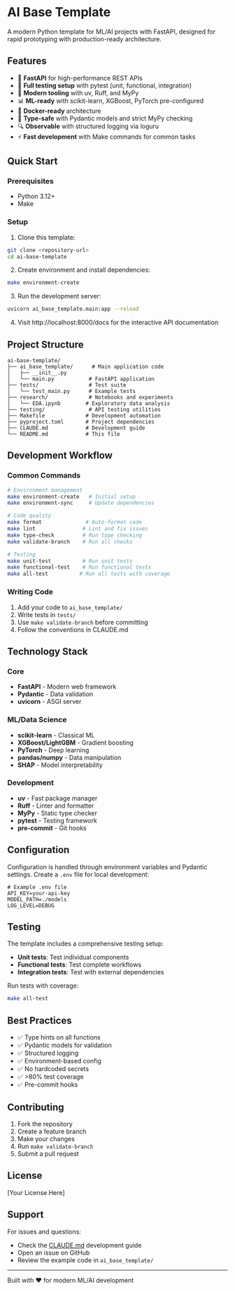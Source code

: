 # AI Base Template

A modern Python template for ML/AI projects with FastAPI, designed for rapid prototyping with production-ready architecture.

## Features

- 🚀 **FastAPI** for high-performance REST APIs
- 🧪 **Full testing setup** with pytest (unit, functional, integration)
- 🔧 **Modern tooling** with uv, Ruff, and MyPy
- 📊 **ML-ready** with scikit-learn, XGBoost, PyTorch pre-configured
- 🐳 **Docker-ready** architecture
- 📝 **Type-safe** with Pydantic models and strict MyPy checking
- 🔍 **Observable** with structured logging via loguru
- ⚡ **Fast development** with Make commands for common tasks

## Quick Start

### Prerequisites
- Python 3.12+
- Make

### Setup

1. Clone this template:
```bash
git clone <repository-url>
cd ai-base-template
```

2. Create environment and install dependencies:
```bash
make environment-create
```

3. Run the development server:
```bash
uvicorn ai_base_template.main:app --reload
```

4. Visit http://localhost:8000/docs for the interactive API documentation

## Project Structure

```
ai-base-template/
├── ai_base_template/      # Main application code
│   ├── __init__.py
│   └── main.py           # FastAPI application
├── tests/                # Test suite
│   └── test_main.py      # Example tests
├── research/             # Notebooks and experiments
│   └── EDA.ipynb        # Exploratory data analysis
├── testing/              # API testing utilities
├── Makefile             # Development automation
├── pyproject.toml       # Project dependencies
├── CLAUDE.md            # Development guide
└── README.md            # This file
```

## Development Workflow

### Common Commands

```bash
# Environment management
make environment-create   # Initial setup
make environment-sync     # Update dependencies

# Code quality
make format              # Auto-format code
make lint               # Lint and fix issues
make type-check         # Run type checking
make validate-branch    # Run all checks

# Testing
make unit-test          # Run unit tests
make functional-test    # Run functional tests
make all-test          # Run all tests with coverage
```

### Writing Code

1. Add your code to `ai_base_template/`
2. Write tests in `tests/`
3. Use `make validate-branch` before committing
4. Follow the conventions in CLAUDE.md

## Technology Stack

### Core
- **FastAPI** - Modern web framework
- **Pydantic** - Data validation
- **uvicorn** - ASGI server

### ML/Data Science
- **scikit-learn** - Classical ML
- **XGBoost/LightGBM** - Gradient boosting
- **PyTorch** - Deep learning
- **pandas/numpy** - Data manipulation
- **SHAP** - Model interpretability

### Development
- **uv** - Fast package manager
- **Ruff** - Linter and formatter
- **MyPy** - Static type checker
- **pytest** - Testing framework
- **pre-commit** - Git hooks

## Configuration

Configuration is handled through environment variables and Pydantic settings. Create a `.env` file for local development:

```env
# Example .env file
API_KEY=your-api-key
MODEL_PATH=./models
LOG_LEVEL=DEBUG
```

## Testing

The template includes a comprehensive testing setup:

- **Unit tests**: Test individual components
- **Functional tests**: Test complete workflows
- **Integration tests**: Test with external dependencies

Run tests with coverage:
```bash
make all-test
```

## Best Practices

- ✅ Type hints on all functions
- ✅ Pydantic models for validation
- ✅ Structured logging
- ✅ Environment-based config
- ✅ No hardcoded secrets
- ✅ >80% test coverage
- ✅ Pre-commit hooks

## Contributing

1. Fork the repository
2. Create a feature branch
3. Make your changes
4. Run `make validate-branch`
5. Submit a pull request

## License

[Your License Here]

## Support

For issues and questions:
- Check the [CLAUDE.md](./CLAUDE.md) development guide
- Open an issue on GitHub
- Review the example code in `ai_base_template/`

---

Built with ❤️ for modern ML/AI development